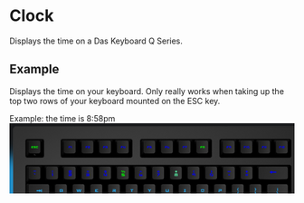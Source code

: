# Clock

Displays the time on a Das Keyboard Q Series.

## Example

Displays the time on your keyboard. 
Only really works when taking up the top two rows of your keyboard mounted on the ESC key.

Example: the time is 8:58pm
![Clock on a Das Keybaord Q](assets/image.png "Q Clock")